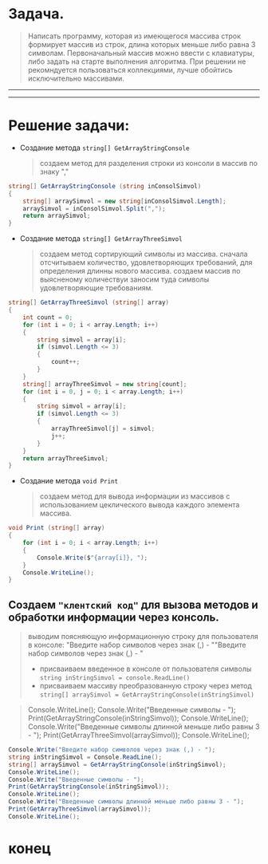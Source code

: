 #  Задача.

>Написать программу, которая из имеющегося массива строк формирует массив из строк,
длина которых меньше либо равна 3 символам. Первоначальный массив можно ввести с
клавиатуры, либо задать на старте выполнения алгоритма. При решении не рекомндуется
пользоваться коллекциями, лучше обойтись исключительно массивами.

---

---

# Решение задачи:

- Создание метода `string[] GetArrayStringConsole`

   >создаем метод для разделения строки из консоли в массив по знаку ","


```C#
string[] GetArrayStringConsole (string inConsolSimvol)
{
    string[] arraySimvol = new string[inConsolSimvol.Length];
    arraySimvol = inConsolSimvol.Split(",");
    return arraySimvol;
}
```

- Создание метода `string[] GetArrayThreeSimvol`

   >создаем метод сортирующий символы из массива.
сначала отсчитываем количество, удовлетворяющих требований, для определения длинны нового массива.
создаем массив по выясненому количествуи заносим туда символы удовлетворяющие требованиям.

```C#
string[] GetArrayThreeSimvol (string[] array)
{
    int count = 0;
    for (int i = 0; i < array.Length; i++)
    {
        string simvol = array[i];
        if (simvol.Length <= 3)
        {
            count++;
        }
    }
    string[] arrayThreeSimvol = new string[count];
    for (int i = 0, j = 0; i < array.Length; i++)
    {
        string simvol = array[i];
        if (simvol.Length <= 3)
        {
            arrayThreeSimvol[j] = simvol;
            j++;
        }
    }
    return arrayThreeSimvol;
}
```

- Создание метода `void Print`

   >создаем метод для вывода информации из массивов с использованием цеклического вывода каждого элемента массива.

```C#
void Print (string[] array)
{
    for (int i = 0; i < array.Length; i++)
    {
        Console.Write($"{array[i]}, ");
    }
    Console.WriteLine();
}
```

## Создаем `"клентский код"` для вызова методов и обработки информации через консоль.

  >выводим поясняющую информационную строку для пользователя в консоле: "Введите набор символов через знак (,) - ""Введите набор символов через знак (,) - "
  >- присваиваем введенное в консоле от пользователя символы `string inStringSimvol = console.ReadLine()`
  >- присваиваем массиву преобразованную строку через метод `string[] arraySimvol = GetArrayStringConsole(inStringSimvol)`

  >Console.WriteLine();
Console.Write("Введенные символы - ");
Print(GetArrayStringConsole(inStringSimvol));
Console.WriteLine();
Console.Write("Введенные символы длинной меньше либо равны 3 - ");
Print(GetArrayThreeSimvol(arraySimvol));
Console.WriteLine();


```C#
Console.Write("Введите набор символов через знак (,) - ");
string inStringSimvol = Console.ReadLine();
string[] arraySimvol = GetArrayStringConsole(inStringSimvol);
Console.WriteLine();
Console.Write("Введенные символы - ");
Print(GetArrayStringConsole(inStringSimvol));
Console.WriteLine();
Console.Write("Введенные символы длинной меньше либо равны 3 - ");
Print(GetArrayThreeSimvol(arraySimvol));
Console.WriteLine();
```


# **конец**


